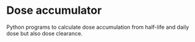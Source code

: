 # Dose accumulator
Python programs to calculate dose accumulation from half-life and daily dose but also dose clearance.
